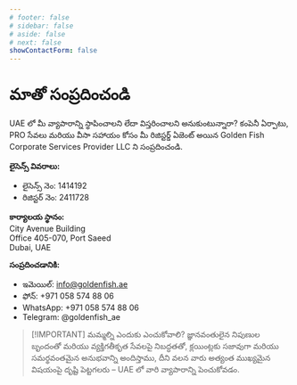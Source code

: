 ```yaml
---
# footer: false
# sidebar: false
# aside: false
# next: false
showContactForm: false
---
```


<!-- <p>
  <img src="/img/Logo.avif" alt="లోగో" width="100" height="100" style="margin-left: 50%;">
</p> -->

# మాతో సంప్రదించండి

UAE లో మీ వ్యాపారాన్ని స్థాపించాలని లేదా విస్తరించాలని అనుకుంటున్నారా? కంపెనీ ఏర్పాటు, PRO సేవలు మరియు వీసా సహాయం కోసం మీ రిజిస్టర్డ్ ఏజెంట్ అయిన Golden Fish Corporate Services Provider LLC ని సంప్రదించండి.

**లైసెన్స్ వివరాలు:**

- లైసెన్స్ నెం: 1414192
- రిజిస్టర్ నెం: 2411728

**కార్యాలయ స్థానం:**  
City Avenue Building  
Office 405-070, Port Saeed  
Dubai, UAE

**సంప్రదించడానికి:**

- ఇమెయిల్: info@goldenfish.ae
- ఫోన్: +971 058 574 88 06
- WhatsApp: +971 058 574 88 06
- Telegram: @goldenfish_ae

<!-- WhatsApp us at [+971 058 574 88 06](https://wa.me/message/KDLD4FZVW7EUC1)
Telegram us at [@goldenfish_ae](https://t.me/goldenfish_ae) -->

> [!IMPORTANT] మమ్మల్ని ఎందుకు ఎంచుకోవాలి?
> జ్ఞానవంతులైన నిపుణుల బృందంతో మరియు వ్యక్తిగతీకృత సేవలపై నిబద్ధతతో, క్లయింట్లకు సజావుగా మరియు సమర్థవంతమైన అనుభవాన్ని అందిస్తాము, దీని వలన వారు అత్యంత ముఖ్యమైన విషయంపై దృష్టి పెట్టగలరు – UAE లో వారి వ్యాపారాన్ని పెంచుకోవడం.

<ContactFormModalNav buttonText="నిపుణునితో మాట్లాడండి" formStyle="display: block; margin: 2rem auto;"/>